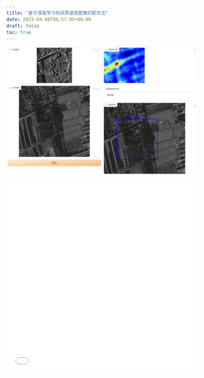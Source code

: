 ```yaml
---
title: "基于深度学习的异质遥感图像匹配方法"
date: 2023-04-08T00:57:05+08:00
draft: false
toc: true
---
```


![snow](posts/Research/mianet.png "基于模态交互注意力的异源图像匹配网络MIANet")

<iframe src="//player.bilibili.com/player.html?aid=1302815531&bvid=BV1bM4m197Vm&cid=1500844387&p=1" scrolling="no" border="0" height=500 width=100% frameborder="no" framespacing="0" allowfullscreen="true"> </iframe>